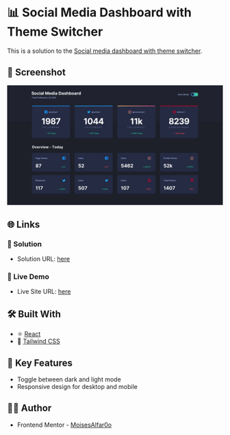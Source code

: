 # 📊 Social Media Dashboard with Theme Switcher

This is a solution to the [Social media dashboard with theme switcher](https://www.frontendmentor.io/challenges/social-media-dashboard-with-theme-switcher-6oY8ozp_H). 

## 📸 Screenshot
![Design preview for the Browser extension manager UI](./src/assets/design/desktop-design-dark.jpg)

## 🌐 Links

### 🚀 Solution
- Solution URL: [here](https://www.frontendmentor.io/solutions/browser-extension-manager-react-tailwind-ts-ryT9sZjwry)
### 🔗 Live Demo
- Live Site URL: [here](https://browser-manager-1eqo.vercel.app/)


## 🛠️ Built With

- ⚛️ [React](https://reactjs.org/)
- 💨 [Tailwind CSS](https://tailwindcss.com/)

## 🎯 Key Features

- Toggle between dark and light mode
- Responsive design for desktop and mobile


## 👨‍💻 Author

- Frontend Mentor - [MoisesAlfar0o](https://www.frontendmentor.io/profile/MoisesAlfar0o)
